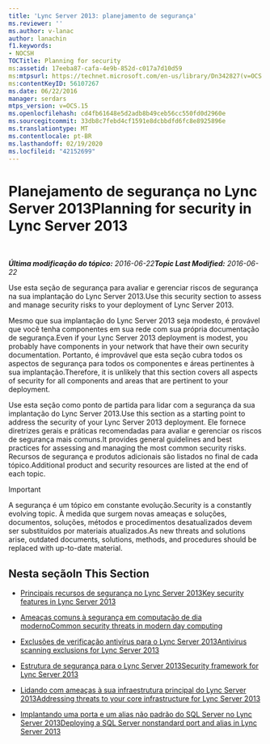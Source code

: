 ```yaml
---
title: 'Lync Server 2013: planejamento de segurança'
ms.reviewer: ''
ms.author: v-lanac
author: lanachin
f1.keywords:
- NOCSH
TOCTitle: Planning for security
ms:assetid: 17eeba87-cafa-4e9b-852d-c017a7d10d59
ms:mtpsurl: https://technet.microsoft.com/en-us/library/Dn342827(v=OCS.15)
ms:contentKeyID: 56107267
ms.date: 06/22/2016
manager: serdars
mtps_version: v=OCS.15
ms.openlocfilehash: cd4fb61648e5d2adb8b49ceb56cc550fd0d2960e
ms.sourcegitcommit: 33db8c7febd4cf1591e8dcbbdfd6fc8e8925896e
ms.translationtype: MT
ms.contentlocale: pt-BR
ms.lasthandoff: 02/19/2020
ms.locfileid: "42152699"
---
```

<div data-xmlns="http://www.w3.org/1999/xhtml">

<div class="topic" data-xmlns="http://www.w3.org/1999/xhtml" data-msxsl="urn:schemas-microsoft-com:xslt" data-cs="http://msdn.microsoft.com/">

<div data-asp="https://msdn2.microsoft.com/asp">

# <a name="planning-for-security-in-lync-server-2013"></a><span data-ttu-id="dbb10-102">Planejamento de segurança no Lync Server 2013</span><span class="sxs-lookup"><span data-stu-id="dbb10-102">Planning for security in Lync Server 2013</span></span>

</div>

<div id="mainSection">

<div id="mainBody">

<span> </span>

<span data-ttu-id="dbb10-103">_**Última modificação do tópico:** 2016-06-22_</span><span class="sxs-lookup"><span data-stu-id="dbb10-103">_**Topic Last Modified:** 2016-06-22_</span></span>

<span data-ttu-id="dbb10-104">Use esta seção de segurança para avaliar e gerenciar riscos de segurança na sua implantação do Lync Server 2013.</span><span class="sxs-lookup"><span data-stu-id="dbb10-104">Use this security section to assess and manage security risks to your deployment of Lync Server 2013.</span></span>

<span data-ttu-id="dbb10-105">Mesmo que sua implantação do Lync Server 2013 seja modesto, é provável que você tenha componentes em sua rede com sua própria documentação de segurança.</span><span class="sxs-lookup"><span data-stu-id="dbb10-105">Even if your Lync Server 2013 deployment is modest, you probably have components in your network that have their own security documentation.</span></span> <span data-ttu-id="dbb10-106">Portanto, é improvável que esta seção cubra todos os aspectos de segurança para todos os componentes e áreas pertinentes à sua implantação.</span><span class="sxs-lookup"><span data-stu-id="dbb10-106">Therefore, it is unlikely that this section covers all aspects of security for all components and areas that are pertinent to your deployment.</span></span>

<span data-ttu-id="dbb10-107">Use esta seção como ponto de partida para lidar com a segurança da sua implantação do Lync Server 2013.</span><span class="sxs-lookup"><span data-stu-id="dbb10-107">Use this section as a starting point to address the security of your Lync Server 2013 deployment.</span></span> <span data-ttu-id="dbb10-108">Ele fornece diretrizes gerais e práticas recomendadas para avaliar e gerenciar os riscos de segurança mais comuns.</span><span class="sxs-lookup"><span data-stu-id="dbb10-108">It provides general guidelines and best practices for assessing and managing the most common security risks.</span></span> <span data-ttu-id="dbb10-109">Recursos de segurança e produtos adicionais são listados no final de cada tópico.</span><span class="sxs-lookup"><span data-stu-id="dbb10-109">Additional product and security resources are listed at the end of each topic.</span></span>

<div>


> [!IMPORTANT]  
> <span data-ttu-id="dbb10-110">A segurança é um tópico em constante evolução.</span><span class="sxs-lookup"><span data-stu-id="dbb10-110">Security is a constantly evolving topic.</span></span> <span data-ttu-id="dbb10-111">À medida que surgem novas ameaças e soluções, documentos, soluções, métodos e procedimentos desatualizados devem ser substituídos por materiais atualizados.</span><span class="sxs-lookup"><span data-stu-id="dbb10-111">As new threats and solutions arise, outdated documents, solutions, methods, and procedures should be replaced with up-to-date material.</span></span>



</div>

<div>

## <a name="in-this-section"></a><span data-ttu-id="dbb10-112">Nesta seção</span><span class="sxs-lookup"><span data-stu-id="dbb10-112">In This Section</span></span>

  - [<span data-ttu-id="dbb10-113">Principais recursos de segurança no Lync Server 2013</span><span class="sxs-lookup"><span data-stu-id="dbb10-113">Key security features in Lync Server 2013</span></span>](lync-server-2013-key-security-features.md)

  - [<span data-ttu-id="dbb10-114">Ameaças comuns à segurança em computação de dia moderno</span><span class="sxs-lookup"><span data-stu-id="dbb10-114">Common security threats in modern day computing</span></span>](lync-server-2013-common-security-threats-in-modern-day-computing.md)

  - [<span data-ttu-id="dbb10-115">Exclusões de verificação antivírus para o Lync Server 2013</span><span class="sxs-lookup"><span data-stu-id="dbb10-115">Antivirus scanning exclusions for Lync Server 2013</span></span>](lync-server-2013-antivirus-scanning-exclusions.md)

  - [<span data-ttu-id="dbb10-116">Estrutura de segurança para o Lync Server 2013</span><span class="sxs-lookup"><span data-stu-id="dbb10-116">Security framework for Lync Server 2013</span></span>](lync-server-2013-security-framework-for-lync-server.md)

  - [<span data-ttu-id="dbb10-117">Lidando com ameaças à sua infraestrutura principal do Lync Server 2013</span><span class="sxs-lookup"><span data-stu-id="dbb10-117">Addressing threats to your core infrastructure for Lync Server 2013</span></span>](lync-server-2013-addressing-threats-to-your-core-infrastructure.md)

  - [<span data-ttu-id="dbb10-118">Implantando uma porta e um alias não padrão do SQL Server no Lync Server 2013</span><span class="sxs-lookup"><span data-stu-id="dbb10-118">Deploying a SQL Server nonstandard port and alias in Lync Server 2013</span></span>](deploying-a-sql-server-nonstandard-port-and-alias-in-lync-server-2013.md)

</div>

</div>

<span> </span>

</div>

</div>

</div>

